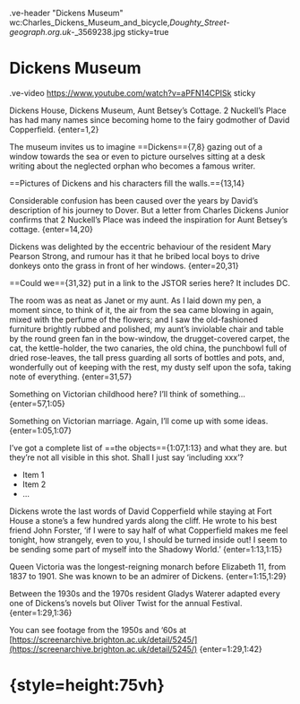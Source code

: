 .ve-header "Dickens Museum" wc:Charles_Dickens_Museum_and_bicycle,_Doughty_Street_-_geograph.org.uk_-_3569238.jpg sticky=true

# Dickens Museum

.ve-video https://www.youtube.com/watch?v=aPFN14CPISk sticky

Dickens House, Dickens Museum, Aunt Betsey’s Cottage. 2 Nuckell’s Place has had many names since becoming home to the fairy godmother of David Copperfield.
{enter=1,2}

The museum invites us to imagine ==Dickens=={7,8} gazing out of a window towards the sea or even to picture ourselves sitting at a desk writing about the neglected orphan who becomes a famous writer. 

==Pictures of Dickens and his characters fill the walls.=={13,14}

Considerable confusion has been caused over the years by David’s description of his journey to Dover. But a letter from Charles Dickens Junior confirms that 2 Nuckell’s Place was indeed the inspiration for Aunt Betsey’s cottage.
{enter=14,20}

Dickens was delighted by the eccentric behaviour of the resident Mary Pearson Strong, and rumour has it that he bribed local boys to drive donkeys onto the grass in front of her windows.
{enter=20,31}

==Could we=={31,32} put in a link to the JSTOR series here? It includes DC.

The room was as neat as Janet or my aunt. As I laid down my pen, a moment since, to think of it, the air from the sea came blowing in again, mixed with the perfume of the flowers; and I saw the old-fashioned furniture brightly rubbed and polished, my aunt’s inviolable chair and table by the round green fan in the bow-window, the drugget-covered carpet, the cat, the kettle-holder, the two canaries, the old china, the punchbowl full of dried rose-leaves, the tall press guarding all sorts of bottles and pots, and, wonderfully out of keeping with the rest, my dusty self upon the sofa, taking note of everything.
{enter=31,57}

Something on Victorian childhood here? I’ll think of something…
{enter=57,1:05}

Something on Victorian marriage. Again, I’ll come up with some ideas.
{enter=1:05,1:07}

I’ve got a complete list of ==the objects=={1:07,1:13} and what they are. but they’re not all visible in this shot. Shall I just say ‘including xxx’?

- Item 1
- Item 2
- ...

Dickens wrote the last words of David Copperfield while staying at Fort House a stone’s a few hundred yards along the cliff. He wrote to his best friend John Forster, ‘if I were to say half of what Copperfield makes me feel tonight, how strangely, even to you, I should be turned inside out! I seem to be sending some part of myself into the Shadowy World.’ 
{enter=1:13,1:15}

Queen Victoria was the longest-reigning monarch before Elizabeth 11, from 1837 to 1901. She was known to be an admirer of Dickens.
{enter=1:15,1:29}

Between the 1930s and the 1970s resident Gladys Waterer adapted every one of Dickens’s novels but Oliver Twist for the annual Festival.
{enter=1:29,1:36}

You can see footage from the 1950s and ‘60s at [https://screenarchive.brighton.ac.uk/detail/5245/](https://screenarchive.brighton.ac.uk/detail/5245/)
{enter=1:29,1:42}

# {style=height:75vh}
